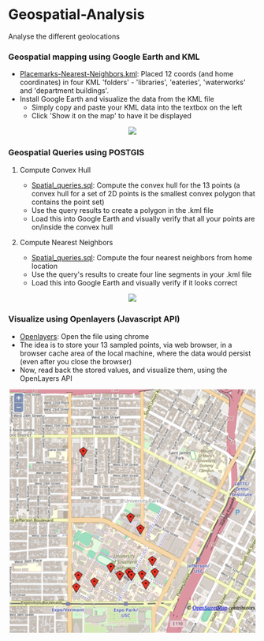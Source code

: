 # Geospatial-Analysis
Analyse the different geolocations


### Geospatial mapping using Google Earth and KML
* [Placemarks-Nearest-Neighbors.kml](placemarks_nearest_neighbors.kml): Placed 12 coords (and home coordinates) in four KML 'folders' - 'libraries', 'eateries', 'waterworks' and 'department buildings'.
* Install Google Earth and visualize the data from the KML file
  * Simply copy and paste your KML data into the textbox on the left
  * Click 'Show it on the map' to have it be displayed

<p align="center"><img src="images/spatial_visualization.png" width="500"></p>

### Geospatial Queries using POSTGIS
1. Compute Convex Hull
   * [Spatial_queries.sql](spatial_queries.sql): Compute the convex hull for the 13 points (a convex hull for a set of 2D points is the smallest convex polygon that contains the point set) 
   * Use the query results to create a polygon in the .kml file 
   * Load this into Google Earth and visually verify that all your points are on/inside the convex hull

2. Compute Nearest Neighbors
   * [Spatial_queries.sql](spatial_queries.sql): Compute the four nearest neighbors from home location
   * Use the query's results to create four line segments in your .kml file
   * Load this into Google Earth and visually verify if it looks correct

<p align="center"><img src="images/spatial_queries.png" width="500"></p>


### Visualize using Openlayers (Javascript API)
* [Openlayers](open_layers.html): Open the file using chrome 
* The idea is to store your 13 sampled points, via web browser, in a browser cache area of the local machine, where the data would persist (even after you close the browser)
* Now, read back the stored values, and visualize them, using the OpenLayers API

<p align="center"><img src="images/openlayers.png" width="500"></p>